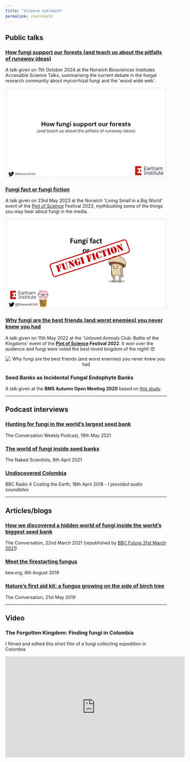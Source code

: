 ```yaml
---
title: "Science outreach"
permalink: /outreach/
---
```


## Public talks

### [How fungi support our forests (and teach us about the pitfalls of runaway ideas)](https://github.com/Rowena-h/Presentations/tree/master/How%20fungi%20support%20our%20forests%20(and%20teach%20us%20about%20the%20pitfalls%20of%20runaway%20ideas))
A talk given on 7th October 2024 at the Norwich Biosciences Institutes Accessible Science Talks, summarising the current debate in the fungal research community about mycorrhizal fungi and the 'wood wide web'.

<p align="center">
<img src="/images/nbiaccessiblescience2024talk.png" width="500" alt="How fungi support our forests (and teach us about the pitfalls of runaway ideas)">
</p>

### [Fungi fact or fungi fiction](https://github.com/Rowena-h/Presentations/tree/master/Fungi%20fact%20or%20fungi%20fiction)
A talk given on 23rd May 2023 at the Norwich 'Living Small in a Big World' event of the [Pint of Science](https://pintofscience.co.uk/) Festival 2023, mythbusting some of the things you may hear about fungi in the media.

<p align="center">
<img src="/images/pintofscience2023talk.png" width="500" alt="Fungi fact or fungi fiction">
</p>

### [Why fungi are the best friends (and worst enemies) you never knew you had](https://github.com/Rowena-h/Presentations/tree/master/Why%20fungi%20are%20the%20best%20friends%20(and%20worst%20enemies)%20you%20never%20knew%20you%20had)
A talk given on 11th May 2022 at the 'Unloved Animals Club: Battle of the Kingdoms' event of the **[Pint of Science](https://pintofscience.co.uk/) Festival 2022**. It won over the audience and fungi were voted the best-loved kingdom of the night! :heart_eyes:

<p align="center">
<img src="/images/pintofsciencetalk.png" width="500" alt="Why fungi are the best friends (and worst enemies) you never knew you had">
</p>

### Seed Banks as Incidental Fungal Endophyte Banks
A talk given at the **BMS Autumn Open Meeting 2020** based on [this study](https://www.frontiersin.org/articles/10.3389/fmicb.2021.643731/full).

---

## Podcast interviews

### [Hunting for fungi in the world’s largest seed bank](https://theconversation.com/india-why-its-so-hard-to-get-a-coronavirus-vaccine-160876)
The Conversation Weekly Podcast, 19th May 2021

### [The world of fungi inside seed banks](https://www.thenakedscientists.com/podcasts/short/world-fungi-inside-seed-banks)
The Naked Scientists, 8th April 2021

### [Undiscovered Colombia](https://www.bbc.co.uk/programmes/b09z4k4g)
BBC Radio 4 Costing the Earth, 18th April 2018 *- I provided audio soundbites*

---

## Articles/blogs

### [How we discovered a hidden world of fungi inside the world’s biggest seed bank](https://theconversation.com/how-we-discovered-a-hidden-world-of-fungi-inside-the-worlds-biggest-seed-bank-156051)
The Conversation, 22nd March 2021 (republished by [BBC Future 31st March 2021](https://www.bbc.com/future/article/20210330-the-seed-bank-thats-inadvertently-storing-fungi))

### [Meet the firestarting fungus](https://www.kew.org/read-and-watch/king-alfreds-cakes-fungus)
kew.org, 8th August 2019

### [Nature’s first aid kit: a fungus growing on the side of birch tree](https://theconversation.com/natures-first-aid-kit-a-fungus-growing-on-the-side-of-birch-trees-117290)
The Conversation, 21st May 2019

---

## Video

### The Forgotten Kingdom: Finding fungi in Colombia
I filmed and edited this short film of a fungi collecting expedition in Colombia
<iframe width="560" height="315" src="https://www.youtube.com/embed/w6_WNVW_rsg" frameborder="0" allow="encrypted-media; picture-in-picture" allowfullscreen></iframe>